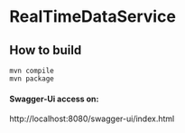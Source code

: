 # RealTimeDataService
## How to build
```shell
mvn compile
mvn package
```

#### Swagger-Ui access on:
http://localhost:8080/swagger-ui/index.html
